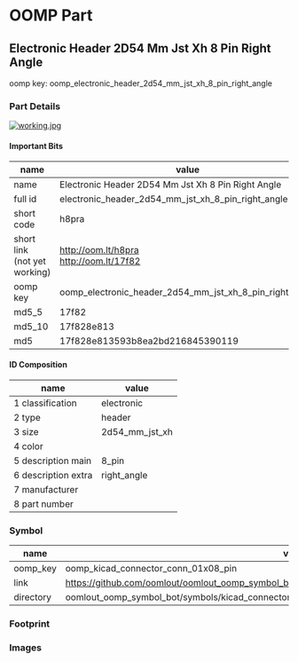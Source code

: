# OOMP Part  
## Electronic Header 2D54 Mm Jst Xh 8 Pin Right Angle  
  
oomp key: oomp_electronic_header_2d54_mm_jst_xh_8_pin_right_angle  
  
### Part Details  
  
[![working.jpg](working_600.jpg)](working.jpg)  
  
#### Important Bits  
| name | value | 
| --- | --- | 
| name | Electronic Header 2D54 Mm Jst Xh 8 Pin Right Angle | 
| full id | electronic_header_2d54_mm_jst_xh_8_pin_right_angle | 
| short code | h8pra | 
| short link<br>(not yet working) | http://oom.lt/h8pra<br>http://oom.lt/17f82 | 
| oomp key | oomp_electronic_header_2d54_mm_jst_xh_8_pin_right_angle | 
| md5_5 | 17f82 | 
| md5_10 | 17f828e813 | 
| md5 | 17f828e813593b8ea2bd216845390119 | 
#### ID Composition  
| name | value | 
| --- | --- | 
| 1 classification | electronic | 
| 2 type | header | 
| 3 size | 2d54_mm_jst_xh | 
| 4 color |  | 
| 5 description main | 8_pin | 
| 6 description extra | right_angle | 
| 7 manufacturer |  | 
| 8 part number |  | 
### Symbol  
| name | value | 
| --- | --- | 
| oomp_key | oomp_kicad_connector_conn_01x08_pin | 
| link | https://github.com/oomlout/oomlout_oomp_symbol_bot/tree/main/symbols/kicad_connector_conn_01x08_pin | 
| directory | oomlout_oomp_symbol_bot/symbols/kicad_connector_conn_01x08_pin//working/working.kicad_sym | 
### Footprint  
### Images  
